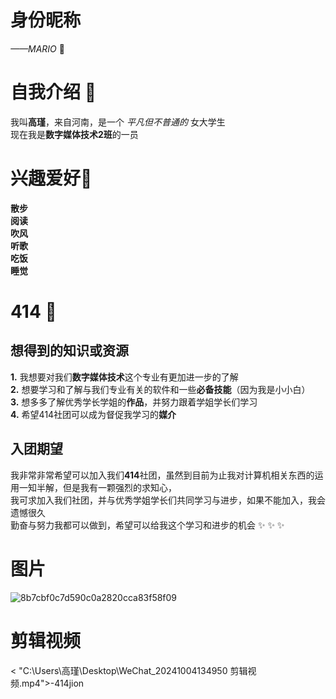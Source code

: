 # 身份昵称   
_——MARIO_ 👋 
# 自我介绍   👀   
我叫**高瑾**，来自河南，是一个 _平凡但不普通的_ 女大学生    
现在我是**数字媒体技术2班**的一员

# 兴趣爱好🌱    
**散步**   
**阅读**   
**吹风**   
**听歌**   
**吃饭**   
**睡觉**    
# 414 💞  
## 想得到的知识或资源   
**1.**     我想要对我们**数字媒体技术**这个专业有更加进一步的了解    
**2.**     想要学习和了解与我们专业有关的软件和一些**必备技能**（因为我是小小白）   
**3.**     想多多了解优秀学长学姐的**作品**，并努力跟着学姐学长们学习    
**4.**     希望414社团可以成为督促我学习的**媒介**     
##  入团期望   
我非常非常希望可以加入我们**414**社团，虽然到目前为止我对计算机相关东西的运用一知半解，但是我有一颗强烈的求知心，   
我可求加入我们社团，并与优秀学姐学长们共同学习与进步，如果不能加入，我会遗憾很久     
勤奋与努力我都可以做到，希望可以给我这个学习和进步的机会 ✨ ✨ ✨

# 图片     
![8b7cbf0c7d590c0a2820cca83f58f09](https://github.com/user-attachments/assets/7d403ca6-8a17-42fc-8d0c-18cbbae3fa00)
# 剪辑视频   
< "C:\Users\高瑾\Desktop\WeChat_20241004134950  剪辑视频.mp4">-414jion     
